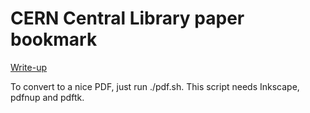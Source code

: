 # CERN Central Library paper bookmark

[Write-up](https://l0b0.wordpress.com/2010/07/27/library-bookmark-redesign/)

To convert to a nice PDF, just run ./pdf.sh. This script needs Inkscape, pdfnup and pdftk.
